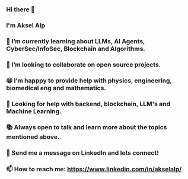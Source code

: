 ### Hi there 👋

### I'm Aksel Alp

### 🌱 I’m currently learning about LLMs, AI Agents, CyberSec/InfoSec, Blockchain and Algorithms.
### 👯 I’m looking to collaborate on open source projects.
### 😁 I’m happpy to provide help with physics, engineering, biomedical eng and mathematics. 
### 🔎 Looking for help with backend, blockchain, LLM's and Machine Learning.
### 📚 Always open to talk and learn more about the topics mentioned above.
### 💬 Send me a message on LinkedIn and lets connect!
### 📫 How to reach me: https://www.linkedin.com/in/akselalp/


<!--
**akselalp/akselalp** is a ✨ _special_ ✨ repository because its `README.md` (this file) appears on your GitHub profile.

Here are some ideas to get you started:

- 🔭 I’m currently working on ...
- 🌱 I’m currently learning ...
- 👯 I’m looking to collaborate on ...
- 🤔 I’m looking for help with ...
- 💬 Ask me about ...
- 📫 How to reach me: ...
- 😄 Pronouns: ...
- ⚡ Fun fact: ...
-->
